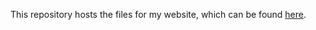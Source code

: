 This repository hosts the files for my website, which can be found [here](https://plasmamainlinedesign.github.io).
